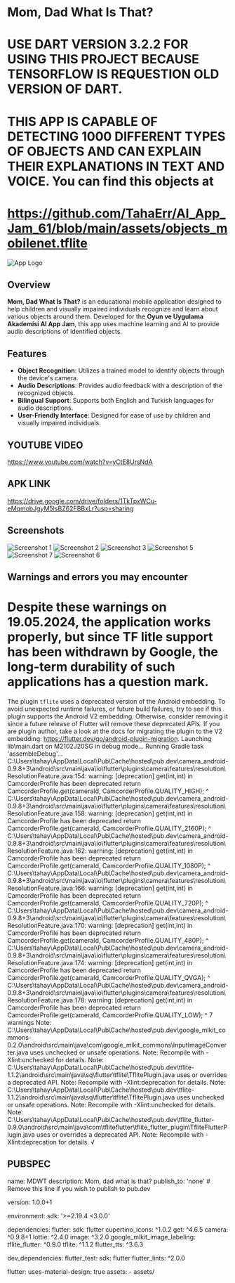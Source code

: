 # Mom, Dad What Is That?

# USE DART VERSION 3.2.2 FOR USING THIS PROJECT BECAUSE TENSORFLOW IS REQUESTION OLD VERSION OF DART. 
# THIS APP IS CAPABLE OF DETECTING 1000 DIFFERENT TYPES OF OBJECTS AND CAN EXPLAIN THEIR EXPLANATIONS IN TEXT AND VOICE. You can find this objects at
# https://github.com/TahaErr/AI_App_Jam_61/blob/main/assets/objects_mobilenet.tflite
![App Logo](android/app/src/main/res/mipmap-xxxhdpi/ic_launcher.png)

## Overview

**Mom, Dad What Is That?** is an educational mobile application designed to help children and visually impaired individuals recognize and learn about various objects around them. Developed for the **Oyun ve Uygulama Akademisi AI App Jam**, this app uses machine learning and AI to provide audio descriptions of identified objects.

## Features

- **Object Recognition**: Utilizes a trained model to identify objects through the device's camera.
- **Audio Descriptions**: Provides audio feedback with a description of the recognized objects.
- **Bilingual Support**: Supports both English and Turkish languages for audio descriptions.
- **User-Friendly Interface**: Designed for ease of use by children and visually impaired individuals.

## YOUTUBE VIDEO
https://www.youtube.com/watch?v=yCtE8UrsNdA

## APK LINK 

https://drive.google.com/drive/folders/1TkTpxWCu-eMqmobJgyM5IsBZ62FBBxLr?usp=sharing

## Screenshots
![Screenshot 1](assets/1.jpeg)
![Screenshot 2](assets/2.jpeg)
![Screenshot 3](assets/3.jpeg)
![Screenshot 5](assets/5.jpeg)
![Screenshot 7](assets/7.jpeg)
![Screenshot 6](assets/6.jpeg)

## Warnings and errors you may encounter
#  Despite these warnings on 19.05.2024, the application works properly, but since TF litle support has been withdrawn by Google, the long-term durability of such applications has a question mark.


 The plugin `tflite` uses a deprecated version of the Android embedding.
To avoid unexpected runtime failures, or future build failures, try to see if this plugin supports the Android V2 embedding. Otherwise, consider removing it since a future release of Flutter will remove these deprecated APIs.
If you are plugin author, take a look at the docs for migrating the plugin to the V2 embedding: https://flutter.dev/go/android-plugin-migration.
Launching lib\main.dart on M2102J20SG in debug mode...
Running Gradle task 'assembleDebug'...
C:\Users\tahay\AppData\Local\Pub\Cache\hosted\pub.dev\camera_android-0.9.8+3\android\src\main\java\io\flutter\plugins\camera\features\resolution\ResolutionFeature.java:154: warning: [deprecation] get(int,int) in CamcorderProfile has been deprecated
          return CamcorderProfile.get(cameraId, CamcorderProfile.QUALITY_HIGH);
                                 ^
C:\Users\tahay\AppData\Local\Pub\Cache\hosted\pub.dev\camera_android-0.9.8+3\android\src\main\java\io\flutter\plugins\camera\features\resolution\ResolutionFeature.java:158: warning: [deprecation] get(int,int) in CamcorderProfile has been deprecated
          return CamcorderProfile.get(cameraId, CamcorderProfile.QUALITY_2160P);
                                 ^
C:\Users\tahay\AppData\Local\Pub\Cache\hosted\pub.dev\camera_android-0.9.8+3\android\src\main\java\io\flutter\plugins\camera\features\resolution\ResolutionFeature.java:162: warning: [deprecation] get(int,int) in CamcorderProfile has been deprecated
          return CamcorderProfile.get(cameraId, CamcorderProfile.QUALITY_1080P);
                                 ^
C:\Users\tahay\AppData\Local\Pub\Cache\hosted\pub.dev\camera_android-0.9.8+3\android\src\main\java\io\flutter\plugins\camera\features\resolution\ResolutionFeature.java:166: warning: [deprecation] get(int,int) in CamcorderProfile has been deprecated
          return CamcorderProfile.get(cameraId, CamcorderProfile.QUALITY_720P);
                                 ^
C:\Users\tahay\AppData\Local\Pub\Cache\hosted\pub.dev\camera_android-0.9.8+3\android\src\main\java\io\flutter\plugins\camera\features\resolution\ResolutionFeature.java:170: warning: [deprecation] get(int,int) in CamcorderProfile has been deprecated
          return CamcorderProfile.get(cameraId, CamcorderProfile.QUALITY_480P);
                                 ^
C:\Users\tahay\AppData\Local\Pub\Cache\hosted\pub.dev\camera_android-0.9.8+3\android\src\main\java\io\flutter\plugins\camera\features\resolution\ResolutionFeature.java:174: warning: [deprecation] get(int,int) in CamcorderProfile has been deprecated
          return CamcorderProfile.get(cameraId, CamcorderProfile.QUALITY_QVGA);
                                 ^
C:\Users\tahay\AppData\Local\Pub\Cache\hosted\pub.dev\camera_android-0.9.8+3\android\src\main\java\io\flutter\plugins\camera\features\resolution\ResolutionFeature.java:178: warning: [deprecation] get(int,int) in CamcorderProfile has been deprecated
          return CamcorderProfile.get(cameraId, CamcorderProfile.QUALITY_LOW);
                                 ^
7 warnings
Note: C:\Users\tahay\AppData\Local\Pub\Cache\hosted\pub.dev\google_mlkit_commons-0.2.0\android\src\main\java\com\google_mlkit_commons\InputImageConverter.java uses unchecked or unsafe operations.
Note: Recompile with -Xlint:unchecked for details.
Note: C:\Users\tahay\AppData\Local\Pub\Cache\hosted\pub.dev\tflite-1.1.2\android\src\main\java\sq\flutter\tflite\TflitePlugin.java uses or overrides a deprecated API.
Note: Recompile with -Xlint:deprecation for details.
Note: C:\Users\tahay\AppData\Local\Pub\Cache\hosted\pub.dev\tflite-1.1.2\android\src\main\java\sq\flutter\tflite\TflitePlugin.java uses unchecked or unsafe operations.
Note: Recompile with -Xlint:unchecked for details.
Note: C:\Users\tahay\AppData\Local\Pub\Cache\hosted\pub.dev\tflite_flutter-0.9.0\android\src\main\java\com\tfliteflutter\tflite_flutter_plugin\TfliteFlutterPlugin.java uses or overrides a deprecated API.
Note: Recompile with -Xlint:deprecation for details.
√

## PUBSPEC

name: MDWT
description: Mom, dad what is that?
publish_to: 'none' # Remove this line if you wish to publish to pub.dev

version: 1.0.0+1

environment:
  sdk: '>=2.19.4 <3.0.0'

dependencies:
  flutter:
    sdk: flutter
  cupertino_icons: ^1.0.2
  get: ^4.6.5
  camera: ^0.9.8+1
  lottie: ^2.4.0
  image: ^3.2.0
  google_mlkit_image_labeling:
  tflite_flutter: ^0.9.0
  tflite: ^1.1.2
  flutter_tts: ^3.6.3

dev_dependencies:
  flutter_test:
    sdk: flutter
  flutter_lints: ^2.0.0

flutter:
  uses-material-design: true
  assets:
    - assets/

